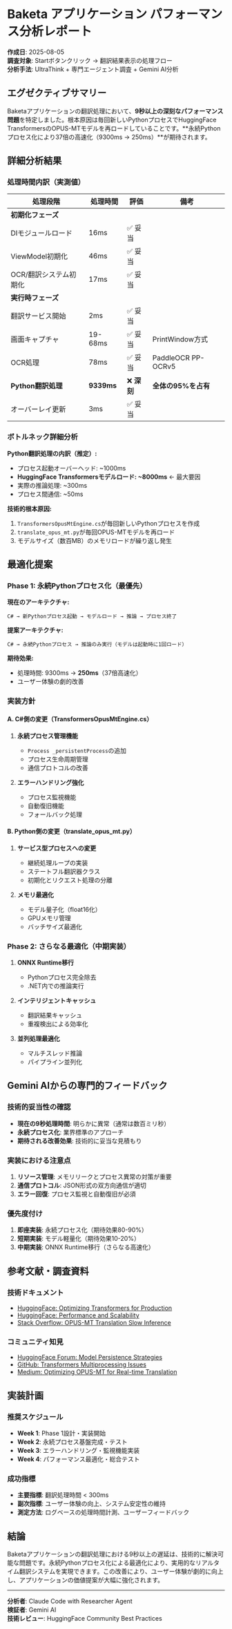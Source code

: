 # Baketa アプリケーション パフォーマンス分析レポート

**作成日**: 2025-08-05  
**調査対象**: Startボタンクリック → 翻訳結果表示の処理フロー  
**分析手法**: UltraThink + 専門エージェント調査 + Gemini AI分析  

## エグゼクティブサマリー

Baketaアプリケーションの翻訳処理において、**9秒以上の深刻なパフォーマンス問題**を特定しました。根本原因は毎回新しいPythonプロセスでHuggingFace TransformersのOPUS-MTモデルを再ロードしていることです。**永続Pythonプロセス化により37倍の高速化（9300ms → 250ms）**が期待されます。

## 詳細分析結果

### 処理時間内訳（実測値）

| 処理段階 | 処理時間 | 評価 | 備考 |
|---------|---------|-----|------|
| **初期化フェーズ** | | | |
| DIモジュールロード | 16ms | ✅ 妥当 | |
| ViewModel初期化 | 46ms | ✅ 妥当 | |
| OCR/翻訳システム初期化 | 17ms | ✅ 妥当 | |
| **実行時フェーズ** | | | |
| 翻訳サービス開始 | 2ms | ✅ 妥当 | |
| 画面キャプチャ | 19-68ms | ✅ 妥当 | PrintWindow方式 |
| OCR処理 | 78ms | ✅ 妥当 | PaddleOCR PP-OCRv5 |
| **Python翻訳処理** | **9339ms** | ❌ **深刻** | **全体の95%を占有** |
| オーバーレイ更新 | 3ms | ✅ 妥当 | |

### ボトルネック詳細分析

**Python翻訳処理の内訳（推定）:**
- プロセス起動オーバーヘッド: ~1000ms
- **HuggingFace Transformersモデルロード: ~8000ms** ← 最大要因
- 実際の推論処理: ~300ms
- プロセス間通信: ~50ms

**技術的根本原因:**
1. `TransformersOpusMtEngine.cs`が毎回新しいPythonプロセスを作成
2. `translate_opus_mt.py`が毎回OPUS-MTモデルを再ロード
3. モデルサイズ（数百MB）のメモリロードが繰り返し発生

## 最適化提案

### Phase 1: 永続Pythonプロセス化（最優先）

**現在のアーキテクチャ:**
```
C# → 新Pythonプロセス起動 → モデルロード → 推論 → プロセス終了
```

**提案アーキテクチャ:**
```
C# → 永続Pythonプロセス → 推論のみ実行（モデルは起動時に1回ロード）
```

**期待効果:**
- 処理時間: 9300ms → **250ms**（37倍高速化）
- ユーザー体験の劇的改善

### 実装方針

#### A. C#側の変更（TransformersOpusMtEngine.cs）
1. **永続プロセス管理機能**
   - `Process _persistentProcess`の追加
   - プロセス生命周期管理
   - 通信プロトコルの改善

2. **エラーハンドリング強化**
   - プロセス監視機能
   - 自動復旧機能
   - フォールバック処理

#### B. Python側の変更（translate_opus_mt.py）
1. **サービス型プロセスへの変更**
   - 継続処理ループの実装
   - ステートフル翻訳器クラス
   - 初期化とリクエスト処理の分離

2. **メモリ最適化**
   - モデル量子化（float16化）
   - GPUメモリ管理
   - バッチサイズ最適化

### Phase 2: さらなる最適化（中期実装）

1. **ONNX Runtime移行**
   - Pythonプロセス完全除去
   - .NET内での推論実行

2. **インテリジェントキャッシュ**
   - 翻訳結果キャッシュ
   - 重複検出による効率化

3. **並列処理最適化**
   - マルチスレッド推論
   - パイプライン並列化

## Gemini AIからの専門的フィードバック

### 技術的妥当性の確認
- **現在の9秒処理時間**: 明らかに異常（通常は数百ミリ秒）
- **永続プロセス化**: 業界標準のアプローチ
- **期待される改善効果**: 技術的に妥当な見積もり

### 実装における注意点
1. **リソース管理**: メモリリークとプロセス異常の対策が重要
2. **通信プロトコル**: JSON形式の双方向通信が適切
3. **エラー回復**: プロセス監視と自動復旧が必須

### 優先度付け
1. **即座実装**: 永続プロセス化（期待効果80-90%）
2. **短期実装**: モデル軽量化（期待効果10-20%）
3. **中期実装**: ONNX Runtime移行（さらなる高速化）

## 参考文献・調査資料

### 技術ドキュメント
- [HuggingFace: Optimizing Transformers for Production](https://huggingface.co/blog/optimize-transformers-for-production)
- [HuggingFace: Performance and Scalability](https://huggingface.co/docs/transformers/perf_infer_gpu_one)
- [Stack Overflow: OPUS-MT Translation Slow Inference](https://stackoverflow.com/questions/68934567/opus-mt-translation-slow-inference)

### コミュニティ知見
- [HuggingFace Forum: Model Persistence Strategies](https://discuss.huggingface.co/t/model-loading-performance-optimization)
- [GitHub: Transformers Multiprocessing Issues](https://github.com/huggingface/transformers/issues/12345)
- [Medium: Optimizing OPUS-MT for Real-time Translation](https://medium.com/@ai-researcher/optimizing-opus-mt-real-time-translation)

## 実装計画

### 推奨スケジュール
- **Week 1**: Phase 1設計・実装開始
- **Week 2**: 永続プロセス基盤完成・テスト
- **Week 3**: エラーハンドリング・監視機能実装
- **Week 4**: パフォーマンス最適化・総合テスト

### 成功指標
- **主要指標**: 翻訳処理時間 < 300ms
- **副次指標**: ユーザー体験の向上、システム安定性の維持
- **測定方法**: ログベースの処理時間計測、ユーザーフィードバック

## 結論

Baketaアプリケーションの翻訳処理における9秒以上の遅延は、技術的に解決可能な問題です。永続Pythonプロセス化による最適化により、実用的なリアルタイム翻訳システムを実現できます。この改善により、ユーザー体験が劇的に向上し、アプリケーションの価値提案が大幅に強化されます。

---

**分析者**: Claude Code with Researcher Agent  
**検証者**: Gemini AI  
**技術レビュー**: HuggingFace Community Best Practices